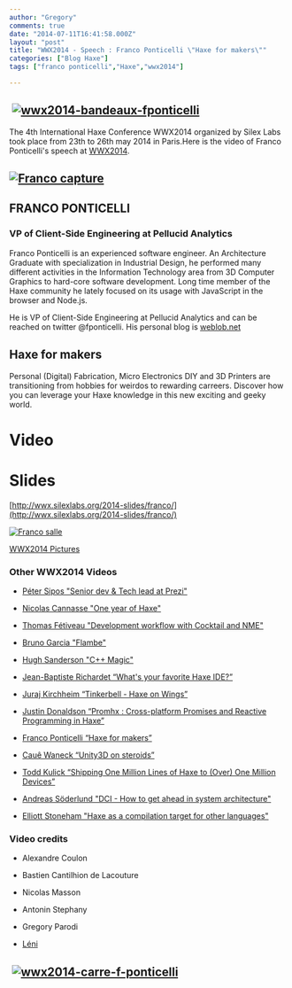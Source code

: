 ```yaml
---
author: "Gregory"
comments: true
date: "2014-07-11T16:41:58.000Z"
layout: "post"
title: "WWX2014 - Speech : Franco Ponticelli \"Haxe for makers\""
categories: ["Blog Haxe"]
tags: ["franco ponticelli","Haxe","wwx2014"]

---
```

##  [![wwx2014-bandeaux-fponticelli](https://www.silexlabs.org/wp-content/uploads/2014/07/wwx2014-bandeaux-fponticelli.png)](https://www.silexlabs.org/wp-content/uploads/2014/07/wwx2014-bandeaux-fponticelli.png)




The 4th International Haxe Conference WWX2014 organized by Silex Labs took place from 23th to 26th may 2014 in Paris.Here is the video of Franco Ponticelli's speech at [WWX2014](http://wwx.silexlabs.org/2014/).





## [![Franco capture](https://www.silexlabs.org/wp-content/uploads/2014/07/Franco-capture-300x210.jpg)](https://www.silexlabs.org/wp-content/uploads/2014/07/Franco-capture.jpg)




## FRANCO PONTICELLI




### VP of Client-Side Engineering at Pellucid Analytics


Franco Ponticelli is an experienced software engineer. An Architecture Graduate with specialization in Industrial Design, he performed many different activities in the Information Technology area from 3D Computer Graphics to hard-core software development. Long time member of the Haxe community he lately focused on its usage with JavaScript in the browser and Node.js.

He is VP of Client-Side Engineering at Pellucid Analytics and can be reached on twitter @fponticelli. His personal blog is [weblob.net](http://weblob.net/)




## Haxe for makers




Personal (Digital) Fabrication, Micro Electronics DIY and 3D Printers are transitioning from hobbies for weirdos to rewarding carreers. Discover how you can leverage your Haxe knowledge in this new exciting and geeky world.








# Video





# Slides


[http://wwx.silexlabs.org/2014-slides/franco/](http://wwx.silexlabs.org/2014-slides/franco/)

[![Franco salle](https://www.silexlabs.org/wp-content/uploads/2014/07/Franco-salle-687x456.jpg)](https://www.silexlabs.org/wp-content/uploads/2014/07/Franco-salle.jpg)








[WWX2014 Pictures](https://www.flickr.com/photos/120854033@N02/sets/72157644567142547/)


### Other WWX2014 Videos






  * [Péter Sipos "Senior dev & Tech lead at Prezi"](https://www.silexlabs.org/?p=202977)


  * [Nicolas Cannasse "One year of Haxe"](https://www.silexlabs.org/?p=202725)


  * [Thomas Fétiveau "Development workflow with Cocktail and NME"](https://www.silexlabs.org/?p=202751)


  * [Bruno Garcia "Flambe"](https://www.silexlabs.org/?p=202765)


  * [Hugh Sanderson "C++ Magic"](https://www.silexlabs.org/?p=202807)


  * [Jean-Baptiste Richardet “What's your favorite Haxe IDE?”](https://www.silexlabs.org/?p=202957)


  * [Juraj Kirchheim “Tinkerbell - Haxe on Wings”](https://www.silexlabs.org/?p=202939)


  * [Justin Donaldson “Promhx : Cross-platform Promises and Reactive Programming in Haxe”](https://www.silexlabs.org/?p=202971)


  * [Franco Ponticelli “Haxe for makers”](https://www.silexlabs.org/?p=202990)


  * [Cauê Waneck “Unity3D on steroids”](https://www.silexlabs.org/?p=203012)


  * [Todd Kulick “Shipping One Million Lines of Haxe to (Over) One Million Devices”](https://www.silexlabs.org/?p=203004)


  * [Andreas Söderlund "DCI - How to get ahead in system architecture"](https://www.silexlabs.org/?p=203019)


  * [Elliott Stoneham "Haxe as a compilation target for other languages"](https://www.silexlabs.org/?p=202984)










### Video credits






  * Alexandre Coulon


  * Bastien Cantilhion de Lacouture


  * Nicolas Masson


  * Antonin Stephany


  * Gregory Parodi


  * [Léni](http://www.leni.fr/)




##  [![wwx2014-carre-f-ponticelli](https://www.silexlabs.org/wp-content/uploads/2014/07/wwx2014-carre-f-ponticelli-300x300.png)](https://www.silexlabs.org/wp-content/uploads/2014/07/wwx2014-carre-f-ponticelli.png)





